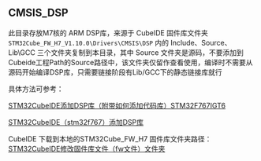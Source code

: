 ## CMSIS_DSP

此目录存放M7核的 ARM DSP库，来源于 CubeIDE 固件库文件夹`STM32Cube_FW_H7_V1.10.0\Drivers\CMSIS\DSP` 内的 Include、Source、Lib\GCC 三个文件夹复制到本目录，其中 Source 文件夹是源码，不要添加到Cubeide工程Path的Source路径中，该文件夹仅留作查看使用，编译时不需要从源码开始编译DSP库，只需要链接阶段有Lib/GCC下的静态链接库就行

具体方法可参考： 

[STM32CubeIDE添加DSP库（附带如何添加代码库）STM32F767IGT6](https://www.shili8.cn/caseinfo/link/e0e248713b7647dbaa7a4a2d7492b530)

[STM32CubeIDE（stm32f767）添加DSP库](https://www.shili8.cn/article/detail_20000283808.html)

CubeIDE 下载到本地的STM32Cube_FW_H7 固件库文件夹路径：[STM32CubeIDE修改固件库文件（fw文件）文件夹](https://blog.csdn.net/B_S_P/article/details/121593800)

